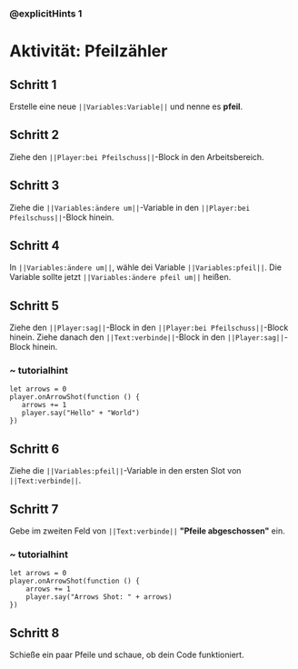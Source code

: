 ### @explicitHints 1
# Aktivität: Pfeilzähler

## Schritt 1
Erstelle eine neue ``||Variables:Variable||`` und nenne es **pfeil**.

## Schritt 2
Ziehe den ``||Player:bei Pfeilschuss||``-Block in den Arbeitsbereich.

## Schritt 3
Ziehe die ``||Variables:ändere um||``-Variable in den ``||Player:bei Pfeilschuss||``-Block hinein.

## Schritt 4
In ``||Variables:ändere um||``, wähle dei Variable ``||Variables:pfeil||``. Die Variable sollte jetzt ``||Variables:ändere pfeil um||`` heißen.

## Schritt 5
Ziehe den ``||Player:sag||``-Block in den ``||Player:bei Pfeilschuss||``-Block hinein. Ziehe danach den ``||Text:verbinde||``-Block in den ``||Player:sag||``-Block hinein. 

### ~ tutorialhint
 ``` blocks
 let arrows = 0
player.onArrowShot(function () {
    arrows += 1
    player.say("Hello" + "World")
})
```

## Schritt 6
Ziehe die ``||Variables:pfeil||``-Variable in den ersten Slot von ``||Text:verbinde||``.

## Schritt 7
Gebe im zweiten Feld von ``||Text:verbinde||`` **"Pfeile abgeschossen"** ein. 

### ~ tutorialhint
``` blocks
let arrows = 0
player.onArrowShot(function () {
    arrows += 1
    player.say("Arrows Shot: " + arrows)
})
```

## Schritt 8
Schieße ein paar Pfeile und schaue, ob dein Code funktioniert.